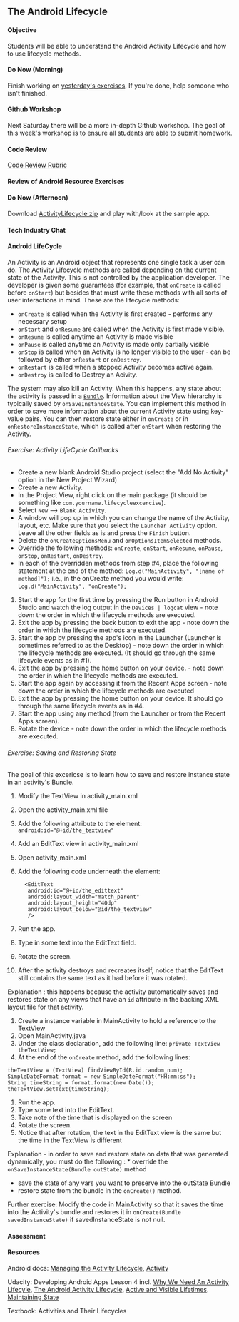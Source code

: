 ## The Android Lifecycle

#### Objective

Students will be able to understand the Android Activity Lifecycle and how to use lifecycle methods.

#### Do Now (Morning)

Finish working on [yesterday's exercises](https://github.com/shurane/unit-1-android-resource-exercises).
If you're done, help someone who isn't finished.

#### Github Workshop

Next Saturday there will be a more in-depth Github workshop. The goal of this week's workshop is to ensure
all students are able to submit homework.

#### Code Review

[Code Review Rubric](https://github.com/accesscode-2-1/user-manual/blob/master/code-review-rubric.md)

#### Review of Android Resource Exercises

#### Do Now (Afternoon)

Download [ActivityLifecycle.zip](http://developer.android.com/training/basics/activity-lifecycle/index.html) and
play with/look at the sample app.

#### Tech Industry Chat

#### Android LifeCycle

An Activity is an Android object that represents one single task a user can do. The Activity Lifecycle methods are called depending on the current state of the Activity. This is not controlled by the application developer. The developer is given some guarantees (for example, that `onCreate` is called before `onStart`) but besides that must write these methods with all sorts of user interactions in mind. These are the lifecycle methods:
* `onCreate` is called when the Activity is first created - performs any necessary setup
* `onStart` and `onResume` are called when the Activity is first made visible.
* `onResume` is called anytime an Activity is made visible
* `onPause` is called anytime an Activity is made only partially visible
* `onStop` is called when an Activity is no longer visible to the user - can be followed by either `onRestart` or `onDestroy`.
* `onRestart` is called when a stopped Activity becomes active again.
* `onDestroy` is called to Destroy an Acivity.

The system may also kill an Activity. When this happens, any state about the activity is passed in a [`Bundle`](http://developer.android.com/reference/android/os/Bundle.html). Information about the View hierarchy is typically saved by `onSaveInstanceState`. You can implement this method in order to save more information about the current Activity state using key-value pairs. You can then restore state either in `onCreate` or in `onRestoreInstanceState`, which is called after `onStart` when restoring the Activity.

###### Exercise: Activity LifeCycle Callbacks
* Create a new blank Android Studio project (select the "Add No Activity" option in the New Project Wizard)
* Create a new Activity.
* In the Project View, right click on the main package (it should be something like `com.yourname.lifecycleexcercise`).
* Select `New` --> `Blank Activity`.
* A window will pop up in which you can change the name of the Activity, layout, etc.  Make sure that you select the `Launcher Activity` option.  Leave all the other fields as is and press the `Finish` button.
* Delete the `onCreateOptionsMenu` and `onOptionsItemSelected` methods.
* Override the following methods: `onCreate`, `onStart`, `onResume`, `onPause`, `onStop`, `onRestart`, `onDestroy`.
* In each of the overridden methods from step #4, place the following statement at the end of the method: ```Log.d("MainActivity", "[name of method]");``` i.e., in the onCreate method you would write: ```Log.d("MainActivity", "onCreate");```

1. Start the app for the first time by pressing the Run button in Android Studio and watch the log output in the `Devices | logcat` view - note down the order in which the lifecycle methods are executed.
2. Exit the app by pressing the back button to exit the app - note down the order in which the lifecycle methods are executed.
3. Start the app by pressing the app's icon in the Launcher (Launcher is sometimes referred to as the Desktop) - note down the order in which the lifecycle methods are executed.  (It should go through the same lifecycle events as in #1).
4. Exit the app by pressing the home button on your device. - note down the order in which the lifecycle methods are executed.
5. Start the app again by accessing it from the Recent Apps screen - note down the order in which the lifecycle methods are executed
6. Exit the app by pressing the home button on your device.  It should go through the same lifecycle events as in #4.
7. Start the app using any method (from the Launcher or from the Recent Apps screen).
8. Rotate the device - note down the order in which the lifecycle methods are executed.

###### Exercise: Saving and Restoring State

The goal of this excericse is to learn how to save and restore instance state in an activity's Bundle.

1. Modify the TextView in activity_main.xml
1. Open the activity_main.xml file
1. Add the following attribute to the <TextView> element:
```android:id="@+id/the_textview" ```

1. Add an EditText view in activity_main.xml
1. Open activity_main.xml
1. Add the following code underneath the <TextView> element:
     ```
       <EditText
        android:id="@+id/the_edittext"
        android:layout_width="match_parent"
        android:layout_height="40dp"
        android:layout_below="@id/the_textview"
        />
    ```

1. Run the app.
1. Type in some text into the EditText field.
1. Rotate the screen.
1. After the activity destroys and recreates itself, notice that the EditText still contains the same text as it had before it was rotated.

Explanation : this happens because the activity automatically saves and restores state on any views that have an `id` attribute in the backing XML layout file for that activity.

1. Create a instance variable in MainActivity to hold a reference to the TextView
1. Open MainActivity.java
1. Under the class declaration, add the following line: ``` private TextView theTextView; ```
1. At the end of the `onCreate` method, add the following lines:
``` 
theTextView = (TextView) findViewById(R.id.random_num);
SimpleDateFormat format = new SimpleDateFormat("HH:mm:ss");
String timeString = format.format(new Date());
theTextView.setText(timeString);
``` 
1. Run the app.
1. Type some text into the EditText.
1. Take note of the time that is displayed on the screen
1. Rotate the screen.
1. Notice that after rotation, the text in the EditText view is the same but the time in the TextView is different

Explanation - in order to save and restore state on data that was generated dynamically, you must do the following : * override the `onSaveInstanceState(Bundle outState)` method
* save the state of any vars you want to preserve into the outState Bundle
* restore state from the bundle in the `onCreate()` method.

Further exercise: Modify the code in MainActivity so that it saves the time into the Activity's bundle and restores it in `onCreate(Bundle savedInstanceState)` if savedInstanceState is not null.

#### Assessment



#### Resources

Android docs: [Managing the Activity Lifecycle](http://developer.android.com/training/basics/activity-lifecycle/index.html), [Activity](http://developer.android.com/reference/android/app/Activity.html)

Udacity: Developing Android Apps Lesson 4 incl. [Why We Need An Activity Lifecyle](https://www.youtube.com/watch?v=-zr5QLH4Qy4), [The Android Activity Lifecycle](https://www.youtube.com/watch?v=85MppyLJHz0), [Active and Visible Lifetimes](https://www.youtube.com/watch?v=88rJq9HyGLI). [Maintaining State](https://www.youtube.com/watch?v=KE1hwhltOu8)

Textbook: Activities and Their Lifecycles

